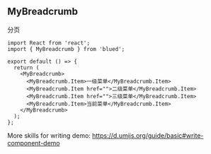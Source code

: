 ## MyBreadcrumb

分页

```tsx
import React from 'react';
import { MyBreadcrumb } from 'blued';

export default () => {
  return (
    <MyBreadcrumb>
      <MyBreadcrumb.Item>一级菜单</MyBreadcrumb.Item>
      <MyBreadcrumb.Item href="">二级菜单</MyBreadcrumb.Item>
      <MyBreadcrumb.Item href="">三级菜单</MyBreadcrumb.Item>
      <MyBreadcrumb.Item>当前菜单</MyBreadcrumb.Item>
    </MyBreadcrumb>
  );
};
```

More skills for writing demo: https://d.umijs.org/guide/basic#write-component-demo
